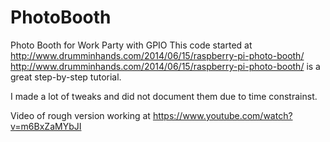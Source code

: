 # PhotoBooth
Photo Booth for Work Party with GPIO
This code started at http://www.drumminhands.com/2014/06/15/raspberry-pi-photo-booth/ 
http://www.drumminhands.com/2014/06/15/raspberry-pi-photo-booth/ is a great step-by-step tutorial.

I made a lot of tweaks and did not document them due to time constrainst.

Video of rough version working at https://www.youtube.com/watch?v=m6BxZaMYbJI 
